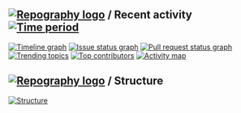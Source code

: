 ## [![Repography logo](https://images.repography.com/logo.svg)](https://repography.com) / Recent activity [![Time period](https://images.repography.com/26965455/christiansoetanto/go-benchmark-testing/recent-activity/74oLhgff8u6QXpcfLjfgxIfnxTVgHUhN1Y5sxki8WUc/kl_3Z322oNI37LpItZUIX65a62ekiLO_jaOm8aGUPpg_badge.svg)](https://repography.com)
[![Timeline graph](https://images.repography.com/26965455/christiansoetanto/go-benchmark-testing/recent-activity/74oLhgff8u6QXpcfLjfgxIfnxTVgHUhN1Y5sxki8WUc/kl_3Z322oNI37LpItZUIX65a62ekiLO_jaOm8aGUPpg_timeline.svg)](https://github.com/christiansoetanto/go-benchmark-testing/commits)
[![Issue status graph](https://images.repography.com/26965455/christiansoetanto/go-benchmark-testing/recent-activity/74oLhgff8u6QXpcfLjfgxIfnxTVgHUhN1Y5sxki8WUc/kl_3Z322oNI37LpItZUIX65a62ekiLO_jaOm8aGUPpg_issues.svg)](https://github.com/christiansoetanto/go-benchmark-testing/issues)
[![Pull request status graph](https://images.repography.com/26965455/christiansoetanto/go-benchmark-testing/recent-activity/74oLhgff8u6QXpcfLjfgxIfnxTVgHUhN1Y5sxki8WUc/kl_3Z322oNI37LpItZUIX65a62ekiLO_jaOm8aGUPpg_prs.svg)](https://github.com/christiansoetanto/go-benchmark-testing/pulls)
[![Trending topics](https://images.repography.com/26965455/christiansoetanto/go-benchmark-testing/recent-activity/74oLhgff8u6QXpcfLjfgxIfnxTVgHUhN1Y5sxki8WUc/kl_3Z322oNI37LpItZUIX65a62ekiLO_jaOm8aGUPpg_words.svg)](https://github.com/christiansoetanto/go-benchmark-testing/commits)
[![Top contributors](https://images.repography.com/26965455/christiansoetanto/go-benchmark-testing/recent-activity/74oLhgff8u6QXpcfLjfgxIfnxTVgHUhN1Y5sxki8WUc/kl_3Z322oNI37LpItZUIX65a62ekiLO_jaOm8aGUPpg_users.svg)](https://github.com/christiansoetanto/go-benchmark-testing/graphs/contributors)
[![Activity map](https://images.repography.com/26965455/christiansoetanto/go-benchmark-testing/recent-activity/74oLhgff8u6QXpcfLjfgxIfnxTVgHUhN1Y5sxki8WUc/kl_3Z322oNI37LpItZUIX65a62ekiLO_jaOm8aGUPpg_map.svg)](https://github.com/christiansoetanto/go-benchmark-testing/commits)



## [![Repography logo](https://images.repography.com/logo.svg)](https://repography.com) / Structure
[![Structure](https://images.repography.com/26965455/christiansoetanto/go-benchmark-testing/structure/74oLhgff8u6QXpcfLjfgxIfnxTVgHUhN1Y5sxki8WUc/piDdxxXKpFF-ONLnUhobNpmC3TCpRZTskjzyBTxie70_table.svg)](https://github.com/christiansoetanto/go-benchmark-testing)

